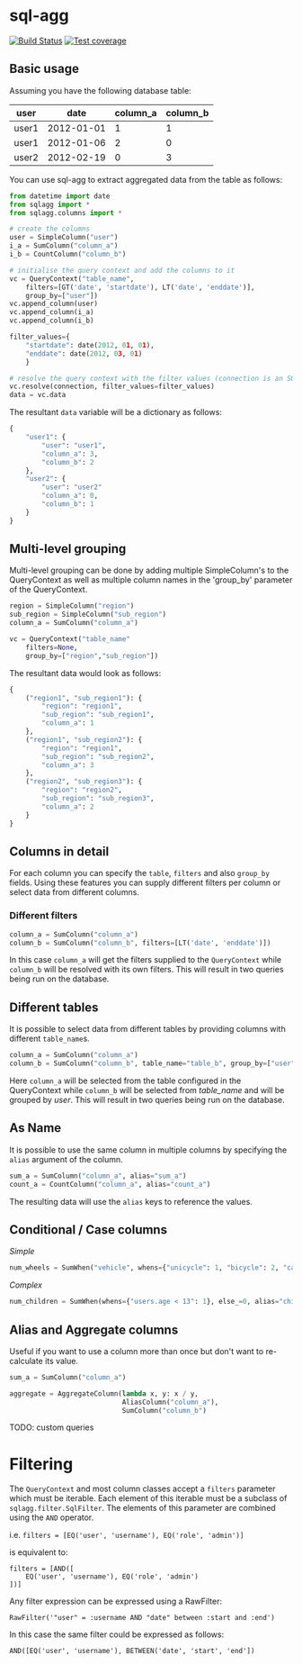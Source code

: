 # sql-agg
[![Build Status](https://travis-ci.org/dimagi/sql-agg.png)](https://travis-ci.org/dimagi/sql-agg)
[![Test coverage](https://coveralls.io/repos/dimagi/sql-agg/badge.png?branch=master)](https://coveralls.io/r/dimagi/sql-agg)

## Basic usage
Assuming you have the following database table:

| user  |    date    | column_a    | column_b    |
|-------|------------|-------------|-------------|
| user1 | 2012-01-01 |      1      |      1      |
| user1 | 2012-01-06 |      2      |      0      |
| user2 | 2012-02-19 |      0      |      3      |

You can use sql-agg to extract aggregated data from the table as follows:

```python
from datetime import date
from sqlagg import *
from sqlagg.columns import *

# create the columns
user = SimpleColumn("user")
i_a = SumColumn("column_a")
i_b = CountColumn("column_b")

# initialise the query context and add the columns to it
vc = QueryContext("table_name",
    filters=[GT('date', 'startdate'), LT('date', 'enddate')],
    group_by=["user"])
vc.append_column(user)
vc.append_column(i_a)
vc.append_column(i_b)

filter_values={
    "startdate": date(2012, 01, 01),
    "enddate": date(2012, 03, 01)
    }

# resolve the query context with the filter values (connection is an SQLAlchemy connection)
vc.resolve(connection, filter_values=filter_values)
data = vc.data
```

The resultant `data` variable will be a dictionary as follows:
```python
{
    "user1": {
        "user": "user1",
        "column_a": 3,
        "column_b": 2
    },
    "user2": {
        "user": "user2"
        "column_a": 0,
        "column_b": 1
    }
}
```

## Multi-level grouping
Multi-level grouping can be done by adding multiple SimpleColumn's to the QueryContext as well as multiple column names in
the 'group_by' parameter of the QueryContext.

```python
region = SimpleColumn("region")
sub_region = SimpleColumn("sub_region")
column_a = SumColumn("column_a")

vc = QueryContext("table_name"
    filters=None,
    group_by=["region","sub_region"])
```

The resultant data would look as follows:
```python
{
    ("region1", "sub_region1"): {
        "region": "region1",
        "sub_region": "sub_region1",
        "column_a": 1
    },
    ("region1", "sub_region2"): {
        "region": "region1",
        "sub_region": "sub_region2",
        "column_a": 3
    },
    ("region2", "sub_region3"): {
        "region": "region2",
        "sub_region": "sub_region3",
        "column_a": 2
    }
}
```

## Columns in detail
For each column you can specify the `table`, `filters` and also `group_by` fields. Using these features you can supply
different filters per column or select data from different columns.

### Different filters
```python
column_a = SumColumn("column_a")
column_b = SumColumn("column_b", filters=[LT('date', 'enddate')])
```

In this case `column_a` will get the filters supplied to the `QueryContext` while `column_b` will be resolved with its own
filters. This will result in two queries being run on the database.

## Different tables
It is possible to select data from different tables by providing columns with different `table_name`s.

```python
column_a = SumColumn("column_a")
column_b = SumColumn("column_b", table_name="table_b", group_by=["user"])
```

Here `column_a` will be selected from the table configured in the QueryContext while `column_b` will be selected from
*table_name* and will be grouped by *user*. This will result in two queries being run on the database.

## As Name
It is possible to use the same column in multiple columns by specifying the `alias` argument of the column.

```python
sum_a = SumColumn("column_a", alias="sum_a")
count_a = CountColumn("column_a", alias="count_a")
```

The resulting data will use the `alias` keys to reference the values.

## Conditional / Case columns
*Simple*
```python
num_wheels = SumWhen("vehicle", whens={"unicycle": 1, "bicycle": 2, "car": 4}, else_=0, alias="num_wheels")
```

*Complex*
```python
num_children = SumWhen(whens={"users.age < 13": 1}, else_=0, alias="children")
```

## Alias and Aggregate columns
Useful if you want to use a column more than once but don't want to re-calculate its value.
```python
sum_a = SumColumn("column_a")

aggregate = AggregateColumn(lambda x, y: x / y,
                            AliasColumn("column_a"),
                            SumColumn("column_b")
```
TODO: custom queries

# Filtering
The `QueryContext` and most column classes accept a `filters` parameter which must be iterable.
Each element of this iterable must be a subclass of `sqlagg.filter.SqlFilter`. The elements of this
parameter are combined using the `AND` operator.

i.e.
`filters = [EQ('user', 'username'), EQ('role', 'admin')]`

is equivalent to:

```
filters = [AND([
    EQ('user', 'username'), EQ('role', 'admin')
])]
```


Any filter expression can be expressed using a RawFilter:

`RawFilter('"user" = :username AND "date" between :start and :end')`

In this case the same filter could be expressed as follows:

`AND([EQ('user', 'username'), BETWEEN('date', 'start', 'end'])`
